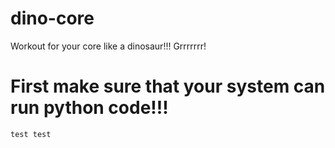 # dino-core
Workout for your core like a dinosaur!!!  Grrrrrrr!

# First make sure that your system can run python code!!!

```test test```
